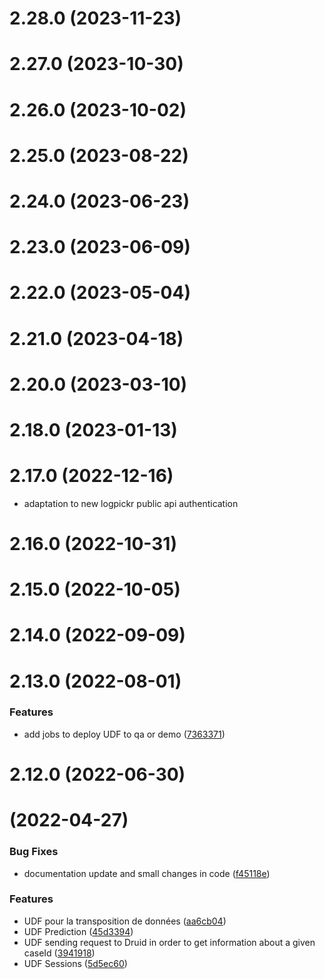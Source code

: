 # 2.28.0 (2023-11-23)



# 2.27.0 (2023-10-30)



# 2.26.0 (2023-10-02)



# 2.25.0 (2023-08-22)



# 2.24.0 (2023-06-23)



# 2.23.0 (2023-06-09)



# 2.22.0 (2023-05-04)



# 2.21.0 (2023-04-18)



# 2.20.0 (2023-03-10)



# 2.18.0 (2023-01-13)



# 2.17.0 (2022-12-16)

* adaptation to new logpickr public api authentication

# 2.16.0 (2022-10-31)



# 2.15.0 (2022-10-05)



# 2.14.0 (2022-09-09)



# 2.13.0 (2022-08-01)


### Features

* add jobs to deploy UDF to qa or demo ([7363371](https://gitlab.com/igrafx/logpickr/logpickr-ksqldb-udf/commit/73633712b2dcd6097bfbb2ac09e0687f1b3933fc))


# 2.12.0 (2022-06-30)


#  (2022-04-27)


### Bug Fixes

* documentation update and small changes in code ([f45118e](https://gitlab.com/igrafx/logpickr/logpickr-ksqldb-udf/commit/f45118e8cdd7aee24d686065e71be51033cc3f54))


### Features

* UDF pour la transposition de données ([aa6cb04](https://gitlab.com/igrafx/logpickr/logpickr-ksqldb-udf/commit/aa6cb04f804374fb8741b40479ad71a51ff2b213))
* UDF Prediction ([45d3394](https://gitlab.com/igrafx/logpickr/logpickr-ksqldb-udf/commit/45d3394dbb7aa56ec98647e8dff8832486797f54))
* UDF sending request to Druid in order to get information about a given caseId ([3941918](https://gitlab.com/igrafx/logpickr/logpickr-ksqldb-udf/commit/3941918aa4960e1a331df61202077b16365bb347))
* UDF Sessions ([5d5ec60](https://gitlab.com/igrafx/logpickr/logpickr-ksqldb-udf/commit/5d5ec602af4d3357046d235364fc2b89960fdfd1))




